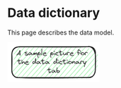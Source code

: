 # Data dictionary

This page describes the data model.

![An alternate text for the sample picture. The picture is is located in ictst/texts directory of the repository, but note that the url used in the link is more complex (need to have /blob/main in it) ](https://github.com/Boavizta/ict-sustainability-tools/blob/main/ictst/texts/data-model-sample-picture.excalidraw.png)
